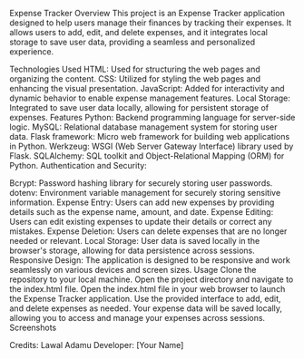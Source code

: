 Expense Tracker
Overview
This project is an Expense Tracker application designed to help users manage their 
finances by tracking their expenses. It allows users to add, edit, and delete expenses, 
and it integrates local storage to save user data, providing a seamless and personalized experience.

Technologies Used
HTML: Used for structuring the web pages and organizing the content.
CSS: Utilized for styling the web pages and enhancing the visual presentation.
JavaScript: Added for interactivity and dynamic behavior to enable expense management features.
Local Storage: Integrated to save user data locally, allowing for persistent storage of expenses.
Features
Python: Backend programming language for server-side logic.
MySQL: Relational database management system for storing user data.
Flask framework: Micro web framework for building web applications in Python.
Werkzeug: WSGI (Web Server Gateway Interface) library used by Flask.
SQLAlchemy: SQL toolkit and Object-Relational Mapping (ORM) for Python.
Authentication and Security:

Bcrypt: Password hashing library for securely storing user passwords.
dotenv: Environment variable management for securely storing sensitive information.
Expense Entry: Users can add new expenses by providing details such as the expense name, amount, and date.
Expense Editing: Users can edit existing expenses to update their details or correct any mistakes.
Expense Deletion: Users can delete expenses that are no longer needed or relevant.
Local Storage: User data is saved locally in the browser's storage, allowing for data persistence across sessions.
Responsive Design: The application is designed to be responsive and work seamlessly on various devices and screen sizes.
Usage
Clone the repository to your local machine.
Open the project directory and navigate to the index.html file.
Open the index.html file in your web browser to launch the Expense Tracker application.
Use the provided interface to add, edit, and delete expenses as needed.
Your expense data will be saved locally, allowing you to access and manage your expenses across sessions.
Screenshots

Credits: Lawal Adamu
Developer: [Your Name]
